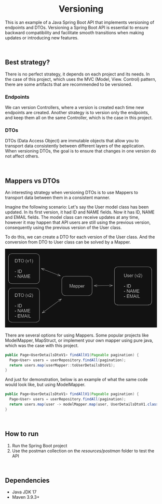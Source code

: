 <h1 align="center"><strong>Versioning</strong></h1>

This is an example of a Java Spring Boot API that implements versioning of endpoints and DTOs. Versioning a Spring Boot API is essential to ensure backward compatibility and facilitate smooth transitions when making updates or introducing new features.

&nbsp;

## **Best strategy?**

There is no perfect strategy, it depends on each project and its needs. In the case of this project, which uses the MVC (Model, View. Control) pattern, there are some artifacts that are recommended to be versioned.

### Endpoints

We can version Controllers, where a version is created each time new endpoints are created. Another strategy is to version only the endpoints, and keep them all on the same Controller, which is the case in this project.

### DTOs

DTOs (Data Access Object) are immutable objects that allow you to transport data consistently between different layers of the application. When versioning DTOs, the goal is to ensure that changes in one version do not affect others.

&nbsp;

## **Mappers vs DTOs**

An interesting strategy when versioning DTOs is to use Mappers to transport data between them in a consistent manner.

Imagine the following scenario: Let's say the User model class has been updated. In its first version, it had ID and NAME fields. Now it has ID, NAME and EMAIL fields. The model class can receive updates at any time, however it may happen that API users are still using the previous version, consequently using the previous version of the User class.

To do this, we can create a DTO for each version of the User class. And the conversion from DTO to User class can be solved by a Mapper.

<div align="center">
	<img src="resources/img/mapper-diagram.png">
</div>

There are several options for using Mappers. Some popular projects like ModelMapper, MapStruct, or implement your own mapper using pure java, which was the case with this project.

```java
public Page<UserDetailsDtoV1> findAllV1(Pageable pagination) {
  Page<User> users = userRepository.findAll(pagination);
  return users.map(userMapper::toUserDetailsDtoV1);
}
```

And just for demonstration, below is an example of what the same code would look like, but using ModelMapper.

```java
public Page<UserDetailsDtoV1> findAllV1(Pageable pagination) {
  Page<User> users = userRepository.findAll(pagination);
  return users.map(user -> modelMapper.map(user, UserDetailsDtoV1.class));
}
```

&nbsp;

## **How to run**

1. Run the Spring Boot project
1. Use the postman collection on the *resources/postman* folder to test the API

&nbsp;

## **Dependencies**

- Java JDK 17
- Maven 3.9.3+